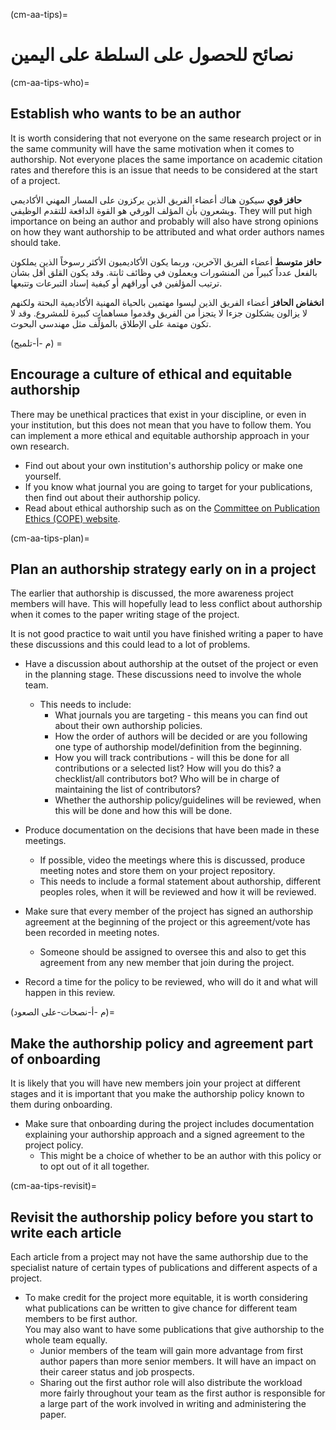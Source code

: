(cm-aa-tips)=
# نصائح للحصول على السلطة على اليمين

(cm-aa-tips-who)=
## Establish who wants to be an author

It is worth considering that not everyone on the same research project or in the same community will have the same motivation when it comes to authorship. Not everyone places the same importance on academic citation rates and therefore this is an issue that needs to be considered at the start of a project.

**حافز قوي** سيكون هناك أعضاء الفريق الذين يركزون على المسار المهني الأكاديمي ويشعرون بأن المؤلف الورقي هو القوة الدافعة للتقدم الوظيفي. They will put high importance on being an author and probably will also have strong opinions on how they want authorship to be attributed and what order authors names should take.

**حافز متوسط** أعضاء الفريق الآخرين، وربما يكون الأكاديميون الأكثر رسوخاً الذين يملكون بالفعل عدداً كبيراً من المنشورات ويعملون في وظائف ثابتة. وقد يكون القلق أقل بشأن ترتيب المؤلفين في أوراقهم أو كيفية إسناد التبرعات وتتبعها.

**انخفاض الحافز** أعضاء الفريق الذين ليسوا مهتمين بالحياة المهنية الأكاديمية البحتة ولكنهم لا يزالون يشكلون جزءا لا يتجزأ من الفريق وقدموا مساهمات كبيرة للمشروع. وقد لا تكون مهتمة على الإطلاق بالمؤلِّف مثل مهندسي البحوث.

(م -أ-تلميح) =
## Encourage a culture of ethical and equitable authorship
There may be unethical practices that exist in your discipline, or even in your institution, but this does not mean that you have to follow them. You can implement a more ethical and equitable authorship approach in your own research.

* Find out about your own institution's authorship policy or make one yourself.
* If you know what journal you are going to target for your publications, then find out about their authorship policy.
* Read about ethical authorship such as on the [Committee on Publication Ethics (COPE) website](https://publicationethics.org/).

(cm-aa-tips-plan)=
## Plan an authorship strategy early on in a project
The earlier that authorship is discussed, the more awareness project members will have. This will hopefully lead to less conflict about authorship when it comes to the paper writing stage of the project.

It is not good practice to wait until you have finished writing a paper to have these discussions and this could lead to a lot of problems.

* Have a discussion about authorship at the outset of the project or even in the planning stage. These discussions need to involve the whole team.
    * This needs to include:
        * What journals you are targeting - this means you can find out about their own authorship policies.
        * How the order of authors will be decided or are you following one type of authorship model/definition from the beginning.
        * How you will track contributions - will this be done for all contributions or a selected list? How will you do this? a checklist/all contributors bot? Who will be in charge of maintaining the list of contributors?
        * Whether the authorship policy/guidelines will be reviewed, when this will be done and how this will be done.

* Produce documentation on the decisions that have been made in these meetings.
    * If possible, video the meetings where this is discussed, produce meeting notes and store them on your project repository.
    * This needs to include a formal statement about authorship, different peoples roles, when it will be reviewed and how it will be reviewed.

* Make sure that every member of the project has signed an authorship agreement at the beginning of the project or this agreement/vote has been recorded in meeting notes.
    * Someone should be assigned to oversee this and also to get this agreement from any new member that join during the project.

* Record a time for the policy to be reviewed, who will do it and what will happen in this review.

(م -أ-نصحات-على الصعود)=
## Make the authorship policy and agreement part of onboarding
It is likely that you will have new members join your project at different stages and it is important that you make the authorship policy known to them during onboarding.

* Make sure that onboarding during the project includes documentation explaining your authorship approach and a signed agreement to the project policy.
    * This might be a choice of whether to be an author with this policy or to opt out of it all together.

(cm-aa-tips-revisit)=
## Revisit the authorship policy before you start to write each article
Each article from a project may not have the same authorship due to the specialist nature of certain types of publications and different aspects of a project.

* To make credit for the project more equitable, it is worth considering what publications can be written to give chance for different team members to be first author.  
  You may also want to have some publications that give authorship to the whole team equally.
    * Junior members of the team will gain more advantage from first author papers than more senior members. It will have an impact on their career status and job prospects.
    * Sharing out the first author role will also distribute the workload more fairly throughout your team as the first author is responsible for a large part of the work involved in writing and administering the paper. 
